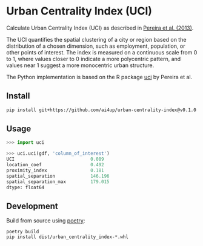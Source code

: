 # Urban Centrality Index (UCI)

Calculate Urban Centrality Index (UCI) as described in [Pereira et al. (2013)](https://www.doi.org/10.1111/gean.12002).

The UCI quantifies the spatial clustering of a city or region based on the distribution of a chosen dimension, such as employment, population, or other points of interest. The index is measured on a continuous scale from 0 to 1, where values closer to 0 indicate a more polycentric pattern, and values near 1 suggest a more monocentric urban structure.

The Python implementation is based on the R package [uci](https://github.com/ipeaGIT/uci) by Pereira et al.


## Install
```bash
pip install git+https://github.com/ai4up/urban-centrality-index@v0.1.0
```

## Usage
```Python
>>> import uci

>>> uci.uci(gdf, 'column_of_interest')
UCI                            0.089
location_coef                  0.492
proximity_index                0.181
spatial_separation             146.196
spatial_separation_max         179.015
dtype: float64
```

## Development
Build from source using [poetry](https://python-poetry.org/):
```
poetry build
pip install dist/urban_centrality_index-*.whl
```
